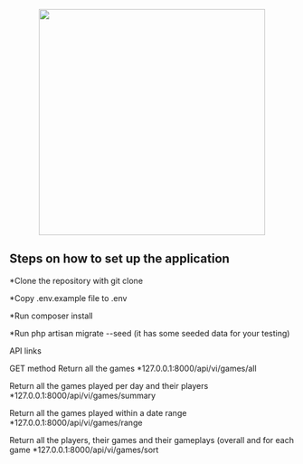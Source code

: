 <p align="center"><a href="https://laravel.com" target="_blank"><img src="https://raw.githubusercontent.com/laravel/art/master/logo-lockup/5%20SVG/2%20CMYK/1%20Full%20Color/laravel-logolockup-cmyk-red.svg" width="400"></a></p>

## Steps on how to set up the application

 *Clone the repository with git clone


 *Copy .env.example file to .env


 *Run composer install


 *Run php artisan migrate --seed (it has some seeded data for your testing)


API links

GET method Return all the games
*127.0.0.1:8000/api/vi/games/all

Return all the games played per day and their players
*127.0.0.1:8000/api/vi/games/summary

Return all the games played within a date range
*127.0.0.1:8000/api/vi/games/range

Return all the players, their games and their gameplays (overall and for each game
*127.0.0.1:8000/api/vi/games/sort
